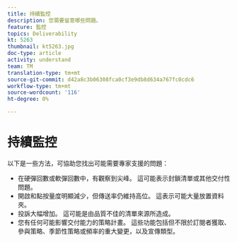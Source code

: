 ```yaml
---
title: 持續監控
description: 您需要留意哪些問題。
feature: 監控
topics: Deliverability
kt: 5263
thumbnail: kt5263.jpg
doc-type: article
activity: understand
team: TM
translation-type: tm+mt
source-git-commit: d42a8c3b06308fca0cf3e9db8d634a767fc0cdc6
workflow-type: tm+mt
source-wordcount: '116'
ht-degree: 0%

---
```



# 持續監控

以下是一些方法，可協助您找出可能需要專家支援的問題：

* 在硬彈回數或軟彈回數中，有觀察到尖峰。 這可能表示封鎖清單或其他交付性問題。
* 開啟和點按量度明顯減少，但傳送率仍維持高位。 這表示可能大量放置資料夾。
* 投訴大幅增加。 這可能是由品質不佳的清單來源所造成。
* 您有任何可能影響交付能力的策略計畫。 這些功能包括但不限於訂閱者獲取、參與策略、季節性策略或頻率的重大變更，以及宣傳類型。

